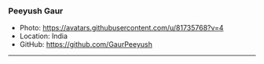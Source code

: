 ### Peeyush Gaur
- Photo: https://avatars.githubusercontent.com/u/81735768?v=4
- Location: India
- GitHub: https://github.com/GaurPeeyush
***
